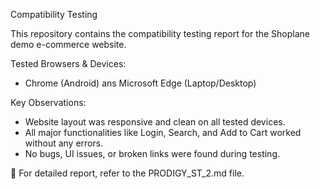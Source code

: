 Compatibility Testing

 This repository contains the compatibility testing report for the Shoplane demo e-commerce website.

 Tested Browsers & Devices:
- Chrome (Android) ans Microsoft Edge (Laptop/Desktop)

 Key Observations:
- Website layout was responsive and clean on all tested devices.
- All major functionalities like Login, Search, and Add to Cart worked without any errors.
- No bugs, UI issues, or broken links were found during testing.

📄 For detailed report, refer to the PRODIGY_ST_2.md file.
